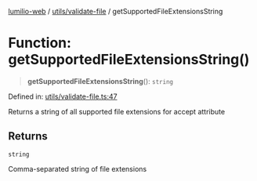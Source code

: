 [lumilio-web](../../../modules.md) / [utils/validate-file](../index.md) / getSupportedFileExtensionsString

# Function: getSupportedFileExtensionsString()

> **getSupportedFileExtensionsString**(): `string`

Defined in: [utils/validate-file.ts:47](https://github.com/EdwinZhanCN/Lumilio-Photos/blob/5a9be158f2088be7556fada16832ccc8d88ac157/web/src/utils/validate-file.ts#L47)

Returns a string of all supported file extensions for accept attribute

## Returns

`string`

Comma-separated string of file extensions
